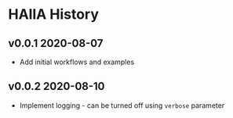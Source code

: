 # HAllA History #

## v0.0.1 2020-08-07 ##

* Add initial workflows and examples

## v0.0.2 2020-08-10 ##

* Implement logging - can be turned off using `verbose` parameter

